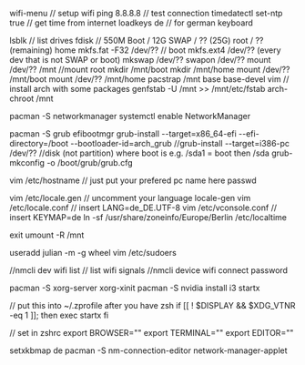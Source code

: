 wifi-menu // setup wifi
ping 8.8.8.8 // test connection
timedatectl set-ntp true // get time from internet
loadkeys de // for german keyboard

lsblk // list drives
fdisk // 550M Boot / 12G SWAP / ?? (25G) root / ?? (remaining) home
mkfs.fat -F32 /dev/?? // boot
mkfs.ext4 /dev/?? (every dev that is not SWAP or boot)
mkswap /dev/??
swapon /dev/??
mount /dev/?? /mnt  //mount root
mkdir /mnt/boot
mkdir /mnt/home
mount /dev/?? /mnt/boot
mount /dev/?? /mnt/home
pacstrap /mnt base base-devel vim // install arch with some packages
genfstab -U /mnt >> /mnt/etc/fstab
arch-chroot /mnt

pacman -S networkmanager
systemctl enable NetworkManager

pacman -S grub efibootmgr
grub-install --target=x86_64-efi --efi-directory=/boot --bootloader-id=arch_grub //grub-install --target=i386-pc /dev/?? //disk (not partition) where boot is e.g. /sda1 = boot then /sda
grub-mkconfig -o /boot/grub/grub.cfg

vim /etc/hostname // just put your prefered pc name here
passwd

vim /etc/locale.gen // uncomment your language
locale-gen
vim /etc/locale.conf // insert LANG=de_DE.UTF-8
vim /etc/vconsole.conf // insert KEYMAP=de
ln -sf /usr/share/zoneinfo/Europe/Berlin /etc/localtime

exit
umount -R /mnt


useradd julian -m -g wheel
vim /etc/sudoers

//nmcli dev wifi list // list wifi signals
//nmcli device wifi connect <SSID> password <PW>

pacman -S xorg-server xorg-xinit
pacman -S nvidia
install i3
startx

// put this into ~/.zprofile after you have zsh
if [[ ! $DISPLAY && $XDG_VTNR -eq 1 ]]; then
  exec startx
fi


// set in zshrc
export BROWSER=""
export TERMINAL=""
export EDITOR=""



setxkbmap de
pacman -S nm-connection-editor network-manager-applet
